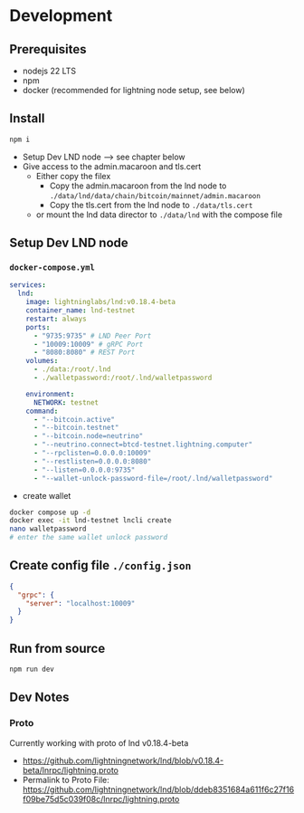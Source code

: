 # Development

## Prerequisites

- nodejs 22 LTS
- npm
- docker (recommended for lightning node setup, see below)

## Install

```bash
npm i
```

- Setup Dev LND node --> see chapter below
- Give access to the admin.macaroon and tls.cert
  - Either copy the filex
    - Copy the admin.macaroon from the lnd node to `./data/lnd/data/chain/bitcoin/mainnet/admin.macaroon`
    - Copy the tls.cert from the lnd node to `./data/tls.cert`
  - or mount the lnd data director to `./data/lnd` with the compose file

## Setup Dev LND node

### `docker-compose.yml`

```yml
services:
  lnd:
    image: lightninglabs/lnd:v0.18.4-beta
    container_name: lnd-testnet
    restart: always
    ports:
      - "9735:9735" # LND Peer Port
      - "10009:10009" # gRPC Port
      - "8080:8080" # REST Port
    volumes:
      - ./data:/root/.lnd
      - ./walletpassword:/root/.lnd/walletpassword

    environment:
      NETWORK: testnet
    command:
      - "--bitcoin.active"
      - "--bitcoin.testnet"
      - "--bitcoin.node=neutrino"
      - "--neutrino.connect=btcd-testnet.lightning.computer"
      - "--rpclisten=0.0.0.0:10009"
      - "--restlisten=0.0.0.0:8080"
      - "--listen=0.0.0.0:9735"
      - "--wallet-unlock-password-file=/root/.lnd/walletpassword"
```

- create wallet

```bash
docker compose up -d 
docker exec -it lnd-testnet lncli create 
nano walletpassword
# enter the same wallet unlock password
```

## Create config file `./config.json`

```json
{
  "grpc": {
    "server": "localhost:10009"
  }
}
```

## Run from source

```bash
npm run dev
```

## Dev Notes

### Proto

Currently working with proto of lnd v0.18.4-beta

- https://github.com/lightningnetwork/lnd/blob/v0.18.4-beta/lnrpc/lightning.proto
- Permalink to Proto File: https://github.com/lightningnetwork/lnd/blob/ddeb8351684a611f6c27f16f09be75d5c039f08c/lnrpc/lightning.proto
